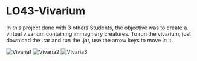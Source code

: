 # LO43-Vivarium
In this project done with 3 others Students, the objective was to create a virtual vivarium containing immaginary creatures.
To run the vivarium, just download the .rar and run the .jar, use the arrow keys to move in it.

![Vivaria1](https://i.imgur.com/XiCBLFb.png)
![Vivaria2](https://i.imgur.com/THZUnjJ.png)
![Vivaria3](https://i.imgur.com/0LhZuH1.png)

